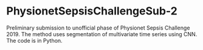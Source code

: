 # PhysionetSepsisChallengeSub-2
Preliminary submission to unofficial phase of Physionet Sepsis Challenge 2019. The method uses segmentation of multivariate time series using CNN.
The code is in Python.
